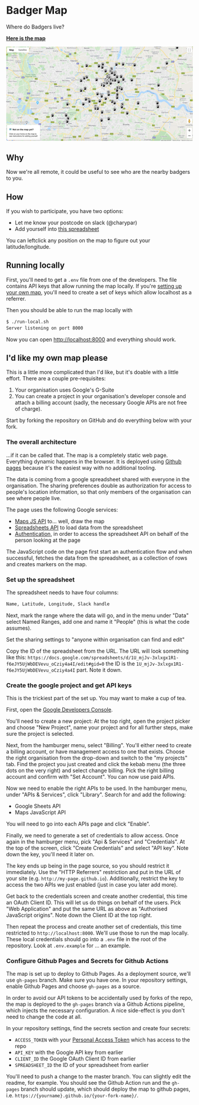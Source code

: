 # Badger Map

Where do Badgers live?

[**Here is the map**](https://redbadger.github.io/badger-map)

![Screenshot](./screenshot.png)

## Why

Now we're all remote, it could be useful to see who are the nearby badgers to you.

## How

If you wish to participate, you have two options:

- Let me know your postcode on slack (@charypar)
- Add yourself into [this spreadsheet](https://docs.google.com/spreadsheets/d/1U_mjJv-3xlxfx1R1-f6eJY5UjWbDEVevu_oCziy4a4I/edit)

You can leftclick any position on the map to figure out your latitude/longitude.

## Running locally

First, you'll need to get a `.env` file from one of the developers. The file
contains API keys that allow running the map locally. If you're [setting up your
own map](#id-like-my-own-map-please), you'll need to create a set of keys which
allow localhost as a referrer.

Then you should be able to run the map locally with

```sh
$ ./run-local.sh
Server listening on port 8000
```

Now you can open <http://localhost:8000> and everything should work.

## I'd like my own map please

This is a little more complicated than I'd like, but it's doable with a little
effort. There are a couple pre-requisites:

1. Your organisation uses Google's G-Suite
2. You can create a project in your organisation's developer console and attach
   a billing account (sadly, the necessary Google APIs are not free of charge).

Start by forking the repository on GitHub and do everything below with your fork.

### The overall architecture

...if it can be called that. The map is a completely static web page. Everything
dynamic happens in the browser. It is deployed using [Github pages](https://pages.github.com/)
because it's the easiest way with no additional tooling.

The data is coming from a google spreadsheet shared with everyone in the
organisation. The sharing preferences double as authorization for access to
people's location information, so that only members of the organisation can
see where people live.

The page uses the following Google services:

- [Maps JS API](https://developers.google.com/maps/documentation/javascript/tutorial)
  to... well, draw the map
- [Spreadsheets API](https://developers.google.com/sheets/api)
  to load data from the spreadsheet
- [Authentication](https://developers.google.com/identity/sign-in/web/reference),
  in order to access the spreadsheet API on behalf of the person looking at the page

The JavaScript code on the page first start an authentication flow and when
successful, fetches the data from the spreadsheet, as a collection of rows and
creates markers on the map.

### Set up the spreadsheet

The spreadsheet needs to have four columns:

```txt
Name, Latitude, Longitude, Slack handle
```

Next, mark the range where the data will go, and in the menu under "Data" select
Named Ranges, add one and name it "People" (this is what the code assumes).

Set the sharing settings to "anyone within organisation can find and edit"

Copy the ID of the spreadsheet from the URL. The URL will look something like this:
`https://docs.google.com/spreadsheets/d/1U_mjJv-3xlxgx1R1-f6eJY5UjWbDEVevu_oCziy4a4I/edit#gid=0`
the ID is the `1U_mjJv-3xlxgx1R1-f6eJY5UjWbDEVevu_oCziy4a4I` part. Note it down.

### Create the google project and get API keys

This is the trickiest part of the set up. You may want to make a cup of tea.

First, open the [Google Developers Console](https://console.developers.google.com/).

You'll need to create a new project: At the top right, open the project picker
and choose "New Project", name your project and for all further steps, make
sure the project is selected.

Next, from the hamburger menu, select "Billing". You'll either need to create
a billing account, or have management access to one that exists. Choose the
right organisation from the drop-down and switch to the "my projects" tab. Find
the project you just created and click the kebab menu (the three dots on the
very right) and select change billing. Pick the right billing account and confirm
with "Set Account". You can now use paid APIs.

Now we need to enable the right APIs to be used. In the hamburger menu, under
"APIs & Services", click "Library". Search for and add the following:

- Google Sheets API
- Maps JavaScript API

You will need to go into each APIs page and click "Enable".

Finally, we need to generate a set of credentials to allow access. Once again in
the hamburger menu, pick "Api & Services" and "Credentials". At the top of the
screen, click "Create Credentials" and select "API key". Note down the key, you'll
need it later on.

The key ends up being in the page source, so you should restrict it immediately.
Use the "HTTP Referrers" restriction and put in the URL of your site (e.g. `http://my-page.github.io`).
Additionally, restrict the key to access the two APIs we just enabled (just in
case you later add more).

Get back to the credentials screen and create another credential, this time
an OAuth Client ID. This will let us do things on behalf of the users. Pick "Web
Application" and put the same URL as above as "Authorised JavaScript origins".
Note down the Client ID at the top right.

Then repeat the process and create another set of credentials, this time restricted
to `http://localhost:8000`. We'll use those to run the map locally. These local
credentials should go into a `.env` file in the root of the repository. Look at
`.env.example` for ... an example.

### Configure Github Pages and Secrets for Github Actions

The map is set up to deploy to Github Pages. As a deployment source, we'll use
`gh-pages` branch. Make sure you have one. In your repository settings, enable
Github Pages and choose `gh-pages` as a source.

In order to avoid our API tokens to be accidentally used by forks of the repo,
the map is deployed to the `gh-pages` branch via a Github Actions pipeline, which
injects the necessary configuration. A nice side-effect is you don't need to
change the code at all.

In your repository settings, find the secrets section and create four secrets:

- `ACCESS_TOKEN` with your [Personal Access Token](https://help.github.com/en/github/authenticating-to-github/creating-a-personal-access-token-for-the-command-line) which has access to the repo
- `API_KEY` with the Google API key from earlier
- `CLIENT_ID` the Google OAuth Client ID from earlier
- `SPREADSHEET_ID` the ID of your spreadsheet from earlier

You'll need to push a change to the master branch. You can slightly edit the
readme, for example. You should see the Github Action run and the `gh-pages`
branch should update, which should deploy the map to github pages, i.e.
`https://{yourname}.github.io/{your-fork-name}/`.
